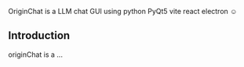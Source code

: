 OriginChat is a LLM chat GUI using python PyQt5 vite react electron ☺

## Introduction

originChat is a ...




